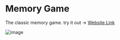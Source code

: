 # Memory Game

The classic memory game. try it out -> [Website Link](https://abdurrafey-amir.github.io/memory-game-web/)

![image](https://github.com/user-attachments/assets/569dc62c-a12f-43de-810e-4b399f7b3fd5)

